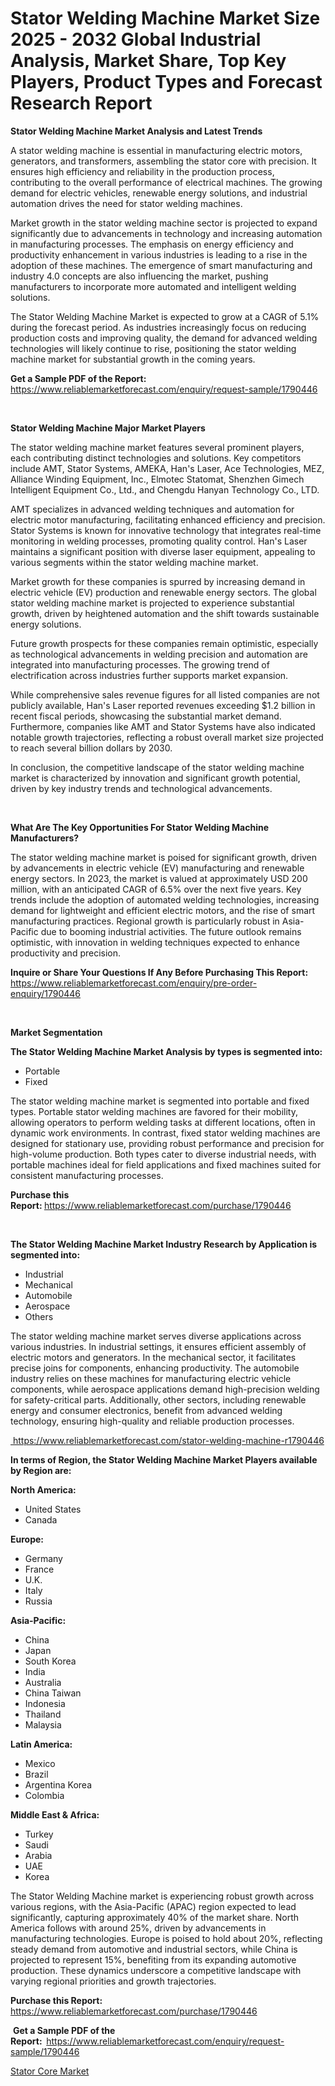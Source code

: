 <p><h1>Stator Welding Machine Market Size 2025 - 2032 Global Industrial Analysis, Market Share, Top Key Players, Product Types and Forecast Research Report</h1></p><p><strong>Stator Welding Machine Market Analysis and Latest Trends</strong></p>
<p><p>A stator welding machine is essential in manufacturing electric motors, generators, and transformers, assembling the stator core with precision. It ensures high efficiency and reliability in the production process, contributing to the overall performance of electrical machines. The growing demand for electric vehicles, renewable energy solutions, and industrial automation drives the need for stator welding machines.</p><p>Market growth in the stator welding machine sector is projected to expand significantly due to advancements in technology and increasing automation in manufacturing processes. The emphasis on energy efficiency and productivity enhancement in various industries is leading to a rise in the adoption of these machines. The emergence of smart manufacturing and industry 4.0 concepts are also influencing the market, pushing manufacturers to incorporate more automated and intelligent welding solutions.</p><p>The Stator Welding Machine Market is expected to grow at a CAGR of 5.1% during the forecast period. As industries increasingly focus on reducing production costs and improving quality, the demand for advanced welding technologies will likely continue to rise, positioning the stator welding machine market for substantial growth in the coming years.</p></p>
<p><strong>Get a Sample PDF of the Report:&nbsp;</strong> <a href="https://www.reliablemarketforecast.com/enquiry/request-sample/1790446?utm_campaign=2011&utm_medium=2&utm_source=Github&utm_content=ia&utm_term=19022025&utm_id=stator-welding-machine">https://www.reliablemarketforecast.com/enquiry/request-sample/1790446</a></p>
<p>&nbsp;</p>
<p><strong>Stator Welding Machine Major Market Players</strong></p>
<p><p>The stator welding machine market features several prominent players, each contributing distinct technologies and solutions. Key competitors include AMT, Stator Systems, AMEKA, Han's Laser, Ace Technologies, MEZ, Alliance Winding Equipment, Inc., Elmotec Statomat, Shenzhen Gimech Intelligent Equipment Co., Ltd., and Chengdu Hanyan Technology Co., LTD.</p><p>AMT specializes in advanced welding techniques and automation for electric motor manufacturing, facilitating enhanced efficiency and precision. Stator Systems is known for innovative technology that integrates real-time monitoring in welding processes, promoting quality control. Han's Laser maintains a significant position with diverse laser equipment, appealing to various segments within the stator welding machine market.</p><p>Market growth for these companies is spurred by increasing demand in electric vehicle (EV) production and renewable energy sectors. The global stator welding machine market is projected to experience substantial growth, driven by heightened automation and the shift towards sustainable energy solutions.</p><p>Future growth prospects for these companies remain optimistic, especially as technological advancements in welding precision and automation are integrated into manufacturing processes. The growing trend of electrification across industries further supports market expansion.</p><p>While comprehensive sales revenue figures for all listed companies are not publicly available, Han's Laser reported revenues exceeding $1.2 billion in recent fiscal periods, showcasing the substantial market demand. Furthermore, companies like AMT and Stator Systems have also indicated notable growth trajectories, reflecting a robust overall market size projected to reach several billion dollars by 2030. </p><p>In conclusion, the competitive landscape of the stator welding machine market is characterized by innovation and significant growth potential, driven by key industry trends and technological advancements.</p></p>
<p>&nbsp;</p>
<p><strong>What Are The Key Opportunities For Stator Welding Machine Manufacturers?</strong></p>
<p><p>The stator welding machine market is poised for significant growth, driven by advancements in electric vehicle (EV) manufacturing and renewable energy sectors. In 2023, the market is valued at approximately USD 200 million, with an anticipated CAGR of 6.5% over the next five years. Key trends include the adoption of automated welding technologies, increasing demand for lightweight and efficient electric motors, and the rise of smart manufacturing practices. Regional growth is particularly robust in Asia-Pacific due to booming industrial activities. The future outlook remains optimistic, with innovation in welding techniques expected to enhance productivity and precision.</p></p>
<p><strong>Inquire or Share Your Questions If Any Before Purchasing This Report:</strong> <a href="https://www.reliablemarketforecast.com/enquiry/pre-order-enquiry/1790446?utm_campaign=2011&utm_medium=2&utm_source=Github&utm_content=ia&utm_term=19022025&utm_id=stator-welding-machine">https://www.reliablemarketforecast.com/enquiry/pre-order-enquiry/1790446</a></p>
<p>&nbsp;</p>
<p><strong>Market Segmentation</strong></p>
<p><strong>The Stator Welding Machine Market Analysis by types is segmented into:</strong></p>
<p><ul><li>Portable</li><li>Fixed</li></ul></p>
<p><p>The stator welding machine market is segmented into portable and fixed types. Portable stator welding machines are favored for their mobility, allowing operators to perform welding tasks at different locations, often in dynamic work environments. In contrast, fixed stator welding machines are designed for stationary use, providing robust performance and precision for high-volume production. Both types cater to diverse industrial needs, with portable machines ideal for field applications and fixed machines suited for consistent manufacturing processes.</p></p>
<p><strong>Purchase this Report:&nbsp;</strong><a href="https://www.reliablemarketforecast.com/purchase/1790446?utm_campaign=2011&utm_medium=2&utm_source=Github&utm_content=ia&utm_term=19022025&utm_id=stator-welding-machine">https://www.reliablemarketforecast.com/purchase/1790446</a></p>
<p>&nbsp;</p>
<p><strong>The Stator Welding Machine Market Industry Research by Application is segmented into:</strong></p>
<p><ul><li>Industrial</li><li>Mechanical</li><li>Automobile</li><li>Aerospace</li><li>Others</li></ul></p>
<p><p>The stator welding machine market serves diverse applications across various industries. In industrial settings, it ensures efficient assembly of electric motors and generators. In the mechanical sector, it facilitates precise joins for components, enhancing productivity. The automobile industry relies on these machines for manufacturing electric vehicle components, while aerospace applications demand high-precision welding for safety-critical parts. Additionally, other sectors, including renewable energy and consumer electronics, benefit from advanced welding technology, ensuring high-quality and reliable production processes.</p></p>
<p><a href="https://www.reliablemarketforecast.com/stator-welding-machine-r1790446?utm_campaign=2011&utm_medium=2&utm_source=Github&utm_content=ia&utm_term=19022025&utm_id=stator-welding-machine">&nbsp;https://www.reliablemarketforecast.com/stator-welding-machine-r1790446</a></p>
<p><strong>In terms of Region, the Stator Welding Machine Market Players available by Region are:</strong></p>
<p>
    <p> <strong> North America: </strong>
        <ul>
            <li>United States</li>
            <li>Canada</li>
        </ul>
        </p> 
    <p> <strong> Europe: </strong>
        <ul>
            <li>Germany</li>
            <li>France</li>
            <li>U.K.</li>
            <li>Italy</li>
            <li>Russia</li>
        </ul>
        </p> 
    <p> <strong> Asia-Pacific: </strong>
        <ul>
            <li>China</li>
            <li>Japan</li>
            <li>South Korea</li>
            <li>India</li>
            <li>Australia</li>
            <li>China Taiwan</li>
            <li>Indonesia</li>
            <li>Thailand</li>
            <li>Malaysia</li>
        </ul>
        </p> 
    <p> <strong> Latin America: </strong>
        <ul>
            <li>Mexico</li>
            <li>Brazil</li>
            <li>Argentina Korea</li>
            <li>Colombia</li>
        </ul>
        </p> 
    <p> <strong> Middle East & Africa: </strong>
        <ul>
            <li>Turkey</li>
            <li>Saudi</li>
            <li>Arabia</li>
            <li>UAE</li>
            <li>Korea</li>
        </ul>
    </p>
    </p>
<p><p>The Stator Welding Machine market is experiencing robust growth across various regions, with the Asia-Pacific (APAC) region expected to lead significantly, capturing approximately 40% of the market share. North America follows with around 25%, driven by advancements in manufacturing technologies. Europe is poised to hold about 20%, reflecting steady demand from automotive and industrial sectors, while China is projected to represent 15%, benefiting from its expanding automotive production. These dynamics underscore a competitive landscape with varying regional priorities and growth trajectories.</p></p>
<p><strong>Purchase this Report: </strong><a href="https://www.reliablemarketforecast.com/purchase/1790446?utm_campaign=2011&utm_medium=2&utm_source=Github&utm_content=ia&utm_term=19022025&utm_id=stator-welding-machine">https://www.reliablemarketforecast.com/purchase/1790446</a></p>
<p>&nbsp;<strong>Get a Sample PDF of the Report:&nbsp;&nbsp;</strong><a href="https://www.reliablemarketforecast.com/enquiry/request-sample/1790446?utm_campaign=2011&utm_medium=2&utm_source=Github&utm_content=ia&utm_term=19022025&utm_id=stator-welding-machine">https://www.reliablemarketforecast.com/enquiry/request-sample/1790446</a></p>
<p><strong></strong></p>
<p><p><a href="https://github.com/ChiragRp1/Market-Research-Report-List-7/blob/main/stator-core-market.md?utm_campaign=2011&utm_medium=2&utm_source=Github&utm_content=ia&utm_term=19022025&utm_id=stator-welding-machine">Stator Core Market</a></p></p>